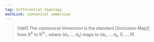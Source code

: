 ```yaml
---
tag: differential topology
mathLink: cannonical immersion
---
```

>[!def]
The *cannonical immersion* is the standard [[Inclusion Map]] from $\mathbb{R}^k$ to $\mathbb{R}^\mathbb{N}$., where $(a_{1},\ldots,a_{k})$ maps to $(a_{1},\ldots,a_{k},0,\ldots,0)$.

